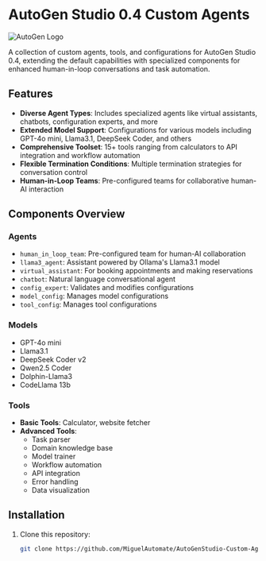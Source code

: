 # AutoGen Studio 0.4 Custom Agents

![AutoGen Logo](https://microsoft.github.io/autogen/dev//_static/logo.svg)

A collection of custom agents, tools, and configurations for AutoGen Studio 0.4, extending the default capabilities with specialized components for enhanced human-in-loop conversations and task automation.

## Features

- **Diverse Agent Types**: Includes specialized agents like virtual assistants, chatbots, configuration experts, and more
- **Extended Model Support**: Configurations for various models including GPT-4o mini, Llama3.1, DeepSeek Coder, and others
- **Comprehensive Toolset**: 15+ tools ranging from calculators to API integration and workflow automation
- **Flexible Termination Conditions**: Multiple termination strategies for conversation control
- **Human-in-Loop Teams**: Pre-configured teams for collaborative human-AI interaction

## Components Overview

### Agents
- `human_in_loop_team`: Pre-configured team for human-AI collaboration
- `llama3_agent`: Assistant powered by Ollama's Llama3.1 model
- `virtual_assistant`: For booking appointments and making reservations
- `chatbot`: Natural language conversational agent
- `config_expert`: Validates and modifies configurations
- `model_config`: Manages model configurations
- `tool_config`: Manages tool configurations

### Models
- GPT-4o mini
- Llama3.1
- DeepSeek Coder v2
- Qwen2.5 Coder
- Dolphin-Llama3
- CodeLlama 13b

### Tools
- **Basic Tools**: Calculator, website fetcher
- **Advanced Tools**: 
  - Task parser
  - Domain knowledge base
  - Model trainer
  - Workflow automation
  - API integration
  - Error handling
  - Data visualization

## Installation

1. Clone this repository:
   ```bash
   git clone https://github.com/MiguelAutomate/AutoGenStudio-Custom-Agents.git

